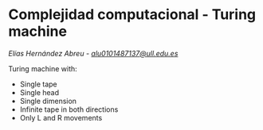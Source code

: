 # Complejidad computacional - Turing machine

*Elías Hernández Abreu - alu0101487137@ull.edu.es*

Turing machine with:
* Single tape
* Single head
* Single dimension
* Infinite tape in both directions
* Only L and R movements
